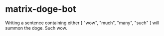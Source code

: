 # matrix-doge-bot
Writing a sentence containing either [ "wow", "much", "many", "such" ] will summon the doge. Such wow.
